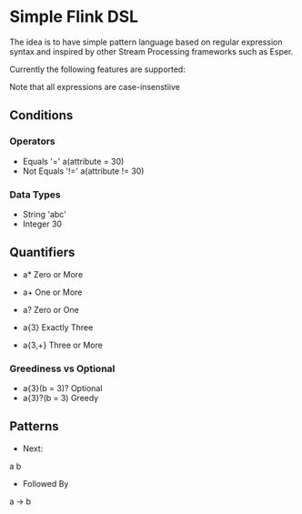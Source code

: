 # Simple Flink DSL

The idea is to have simple pattern language based
on regular expression syntax and inspired by other Stream Processing
frameworks such as Esper.

Currently the following features are supported:

Note that all expressions are case-insenstiive

## Conditions

### Operators

* Equals '='
a(attribute = 30)
* Not Equals '!='
a(attribute != 30)

### Data Types

* String 'abc'
* Integer 30

## Quantifiers

* a* Zero or More 

* a+ One or More

* a? Zero or One

* a{3} Exactly Three 

* a{3,+} Three or More

### Greediness vs Optional

* a{3}(b = 3)? Optional
* a{3}?(b = 3) Greedy


## Patterns

* Next:

a b

* Followed By 

a -> b



